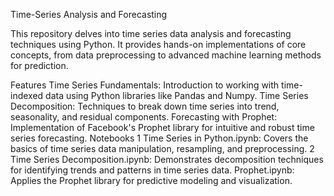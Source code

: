Time-Series Analysis and Forecasting

This repository delves into time series data analysis and forecasting techniques using Python. It provides hands-on implementations of core concepts, from data preprocessing to advanced machine learning methods for prediction.

Features
Time Series Fundamentals: Introduction to working with time-indexed data using Python libraries like Pandas and Numpy.
Time Series Decomposition: Techniques to break down time series into trend, seasonality, and residual components.
Forecasting with Prophet: Implementation of Facebook's Prophet library for intuitive and robust time series forecasting.
Notebooks
1 Time Series in Python.ipynb: Covers the basics of time series data manipulation, resampling, and preprocessing.
2 Time Series Decomposition.ipynb: Demonstrates decomposition techniques for identifying trends and patterns in time series data.
Prophet.ipynb: Applies the Prophet library for predictive modeling and visualization.
